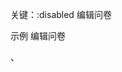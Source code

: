 

关键：:disabled
<el-button type="text" :disabled="里面写判断条件">编辑问卷 </el-button>

示例
<el-button  type="text" :disabled="scope.row.surveyState!=='设计中'" >编辑问卷 </el-button>









、
